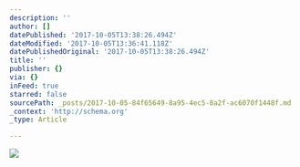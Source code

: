 ```yaml
---
description: ''
author: []
datePublished: '2017-10-05T13:38:26.494Z'
dateModified: '2017-10-05T13:36:41.118Z'
datePublishedOriginal: '2017-10-05T13:38:26.494Z'
title: ''
publisher: {}
via: {}
inFeed: true
starred: false
sourcePath: _posts/2017-10-05-84f65649-8a95-4ec5-8a2f-ac6070f1448f.md
_context: 'http://schema.org'
_type: Article

---
```

![](https://the-grid-user-content.s3-us-west-2.amazonaws.com/8bf7cb5e-8a46-4126-9721-684f51650339.jpg)